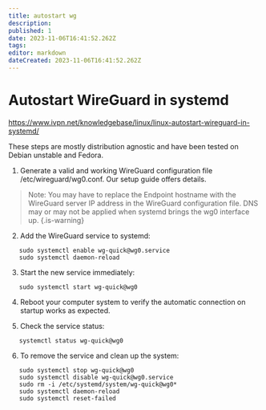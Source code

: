 ```yaml
---
title: autostart wg
description: 
published: 1
date: 2023-11-06T16:41:52.262Z
tags: 
editor: markdown
dateCreated: 2023-11-06T16:41:52.262Z
---
```


# Autostart WireGuard in systemd

https://www.ivpn.net/knowledgebase/linux/linux-autostart-wireguard-in-systemd/

These steps are mostly distribution agnostic and have been tested on Debian unstable and Fedora.

1. Generate a valid and working WireGuard configuration file /etc/wireguard/wg0.conf. Our setup guide offers details.

> Note: You may have to replace the Endpoint hostname with the WireGuard server IP address in the WireGuard configuration file. DNS may or may not be applied when systemd brings the wg0 interface up.
{.is-warning}


2. Add the WireGuard service to systemd:

```
   sudo systemctl enable wg-quick@wg0.service
   sudo systemctl daemon-reload
```

3. Start the new service immediately:

```
   sudo systemctl start wg-quick@wg0
```

4. Reboot your computer system to verify the automatic connection on startup works as expected.

5. Check the service status:

```
   systemctl status wg-quick@wg0
```

6. To remove the service and clean up the system:

```
   sudo systemctl stop wg-quick@wg0
   sudo systemctl disable wg-quick@wg0.service
   sudo rm -i /etc/systemd/system/wg-quick@wg0*
   sudo systemctl daemon-reload
   sudo systemctl reset-failed
```